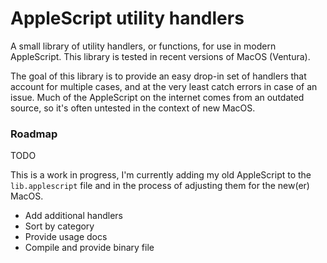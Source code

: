 # AppleScript utility handlers

A small library of utility handlers, or functions, for use in modern AppleScript. This library is tested in recent versions of MacOS (Ventura).

The goal of this library is to provide an easy drop-in set of handlers that account for multiple cases, and at the very least catch errors in case of an issue. Much of the AppleScript on the internet comes from an outdated source, so it's often untested in the context of new MacOS.

### Roadmap

TODO

This is a work in progress, I'm currently adding my old AppleScript to the `lib.applescript` file and in the process of adjusting them for the new(er) MacOS.

- Add additional handlers
- Sort by category
- Provide usage docs
- Compile and provide binary file
